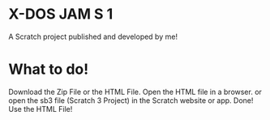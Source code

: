 # X-DOS JAM S 1
A Scratch project published and developed by me!
# What to do!
Download the Zip File or the HTML File.
Open the HTML file in a browser.
or open the sb3 file (Scratch 3 Project) in the Scratch website or app.
Done! Use the HTML File!
